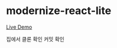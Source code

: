 # modernize-react-lite

<a href="https://modernize-react-free.netlify.app/dashboard">Live Demo</a>

집에서 클론 확인 커밋 확인
